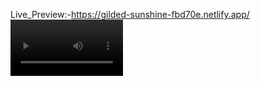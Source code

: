 Live_Preview:-https://gilded-sunshine-fbd70e.netlify.app/
<video src='./assets/images/v1.mp4' width=180/> | <video src='./assets/images/v1.mp4' width=180/>